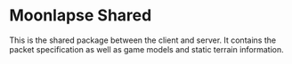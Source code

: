 # Moonlapse Shared

This is the shared package between the client and server. It contains the packet specification as well as game models and static terrain information.